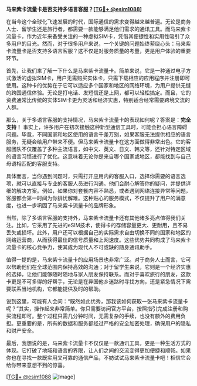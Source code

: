 **马来紫卡流量卡是否支持多语言客服？[[TG💪+ @esim1088](https://t.me/s/esim1088)]**

在当今这个全球化飞速发展的时代，国际通信的需求变得越来越普遍。无论是商务人士、留学生还是旅行者，都需要一款能够满足他们需求的通讯工具。而马来紫卡流量卡，作为近年来备受关注的一种虚拟SIM卡，凭借其便捷性和实用性吸引了众多用户的目光。然而，对于很多用户来说，一个关键的问题始终萦绕心头：马来紫卡流量卡是否支持多语言客服？这不仅是对服务质量的考量，更是用户体验的重要环节。

首先，让我们来了解一下什么是马来紫卡流量卡。简单来说，它是一种通过电子方式激活的虚拟SIM卡，用户无需购买实体卡，只需下载相应的应用程序并注册即可使用。这种卡的优势在于它可以适应多个国家和地区的网络环境，为用户提供无缝的跨国通信体验。无论是打电话、发短信还是上网，都可以轻松搞定。而且，它的资费通常比传统的实体SIM卡更为灵活和经济实惠，特别适合经常需要跨境交流的人群。

那么，关于多语言客服的支持情况，马来紫卡流量卡的表现如何呢？答案是：**完全支持！** 事实上，许多用户在初次接触这种新型通信工具时，可能会担心语言障碍问题。毕竟，不同国家和地区使用的语言千差万别，如果客服无法提供相应的语言服务，无疑会给用户带来不便。但马来紫卡流量卡在这方面做得非常出色。它的客服团队不仅覆盖了多种主流语言，如中文、英文、日文、韩文等，还针对特定区域的语言习惯进行了优化。这意味着无论你是来自哪个国家或地区，都能找到与自己母语相匹配的客服支持。

具体而言，当你遇到问题时，只需打开应用内的客服入口，选择你需要的语言选项，就可以直接与专业的客服人员进行沟通。他们会耐心解答你的疑问，并提供详细的解决方案。例如，如果你对套餐内容不熟悉，或者遇到网络连接异常等问题，客服都会第一时间为你排忧解难。这种贴心的服务模式，不仅提升了用户的满意度，也进一步巩固了马来紫卡流量卡的品牌形象。

当然，除了多语言客服的支持外，马来紫卡流量卡还有其他诸多亮点值得我们关注。比如，它采用了先进的eSIM技术，使得卡的存储容量更大、更耐用，且不易丢失或损坏。此外，用户还可以根据自己的实际需求自由切换不同的国家和地区的网络运营商，从而获得最佳的信号质量和上网速度。这些优势共同构成了马来紫卡流量卡的核心竞争力，使其成为现代人不可或缺的随身通讯助手。

值得一提的是，马来紫卡流量卡的应用场景也非常广泛。对于商务人士而言，它可以帮助他们在全球范围内保持高效的沟通；对于留学生来说，它则是一个经济实惠的选择，让他们能够随时随地与家人朋友保持联系。而对于喜欢旅行的朋友，这款卡更是不可多得的好帮手，无论是在异国他乡迷路时寻找方向，还是紧急情况下需要联系当地机构，它都能提供及时的帮助。

说到这里，可能有人会问：“既然如此优秀，那我该如何获取一张马来紫卡流量卡呢？”其实，操作起来非常简单。你只需要访问官方平台，按照指引完成注册和购买流程即可。整个过程只需几分钟时间，无需复杂的手续，也没有额外的费用负担。更重要的是，所有的数据和服务都经过严格的安全加密处理，确保用户的隐私和财产安全。

最后，我想说的是，马来紫卡流量卡不仅仅是一款通讯工具，更是一种生活方式的体现。它打破了地域和语言的界限，让人们之间的交流变得更加便捷和顺畅。如果你也在寻找一款既实用又可靠的通信产品，不妨试试马来紫卡流量卡吧！相信它会给你带来意想不到的惊喜。

[[TG💪+ @esim1088](https://t.me/s/esim1088) ![Image](https://i.postimg.cc/4NQfJmqS/Snipaste-2025-05-13-00-14-12.png)]